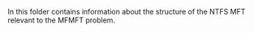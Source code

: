 In this folder contains information about the structure of the NTFS MFT relevant to the MFMFT problem.

